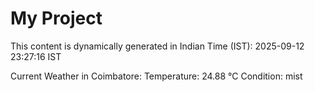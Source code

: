 # My Project

This content is dynamically generated in Indian Time (IST): 2025-09-12 23:27:16 IST


Current Weather in Coimbatore:
Temperature: 24.88 °C
Condition: mist
